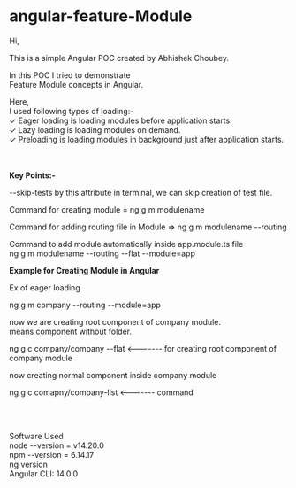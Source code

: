 # angular-feature-Module

Hi, <br/>

This is a simple Angular POC created by Abhishek Choubey. <br/>

In this POC I tried to demonstrate <br/>
Feature Module concepts in Angular. <br/>

Here,<br/>
I used following types of loading:-<br/>
✓ Eager loading is loading modules before application starts. <br/>
✓ Lazy loading is loading modules on demand. <br/>
✓ Preloading is loading modules in background just after application starts. <br/>

<br/> <br/>
<b>Key Points:- </b>  <br/>

--skip-tests by this attribute in terminal, we can skip creation of test file.  <br/>

Command for creating module = ng g m modulename  <br/>

Command for adding routing file in Module => ng g m modulename --routing   <br/>

Command to add module automatically inside app.module.ts file  <br/>
ng g m modulename --routing --flat --module=app  <br/>

 <b>Example for Creating Module in Angular</b>

Ex of eager loading  <br/>

ng g m company --routing --module=app   <br/>

now we are creating root component of company module.  <br/>
means component without folder.  <br/>

ng g c company/company  --flat <------- for creating root component of company module  <br/>

now creating normal component inside company module  <br/>

ng g c comapny/company-list <------- command  <br/>

 <br/> <br/>

Software Used <br/>
node --version = v14.20.0 <br/>
npm --version = 6.14.17 <br/>
ng version <br/>
Angular CLI: 14.0.0 <br/>
